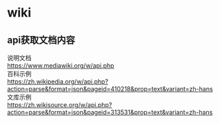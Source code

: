 # wiki
## api获取文档内容
说明文档  
https://www.mediawiki.org/w/api.php  
百科示例  
https://zh.wikipedia.org/w/api.php?action=parse&format=json&pageid=410218&prop=text&variant=zh-hans  
文库示例  
https://zh.wikisource.org/w/api.php?action=parse&format=json&pageid=313531&prop=text&variant=zh-hans  